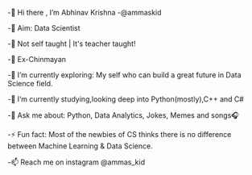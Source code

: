 -👋 Hi there , I’m Abhinav Krishna -@ammaskid

-👀 Aim: Data Scientist

-🤍 Not self taught | It's teacher taught!

-🎀 Ex-Chinmayan

-🌱 I’m currently exploring: My self who can build a great future in Data Science field.

-🔭 I’m currently studying,looking deep into Python(mostly),C++ and C#

-💬 Ask me about: Python, Data Analytics, Jokes, Memes and songs🎧

-⚡ Fun fact: Most of the newbies of CS thinks there is no difference between Machine Learning & Data Science.

-📫 Reach me on instagram @ammas_kid

<!---
ammaskid/ammaskid is a ✨ special ✨ repository because its `README.md` (this file) appears on your GitHub profile.
You can click the Preview link to take a look at your changes.
--->
